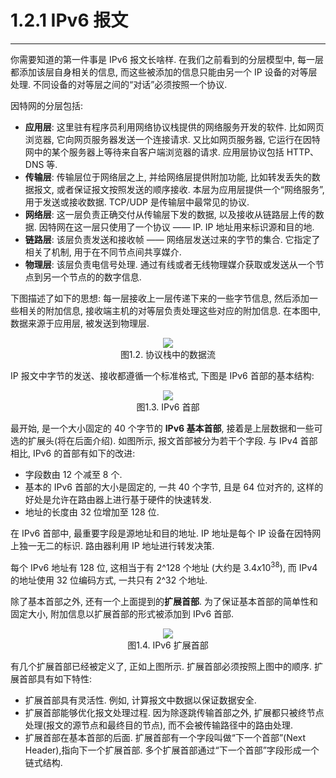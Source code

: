 # 1.2.1 IPv6 报文

-----------

你需要知道的第一件事是 IPv6 报文长啥样. 在我们之前看到的分层模型中, 每一层都添加该层自身相关的信息, 而这些被添加的信息只能由另一个 IP 设备的对等层处理. 不同设备的对等层之间的“对话”必须按照一个协议.

因特网的分层包括:

* **应用层**: 这里驻有程序员利用网络协议栈提供的网络服务开发的软件. 比如网页浏览器, 它向网页服务器发送一个连接请求. 又比如网页服务器, 它运行在因特网中的某个服务器上等待来自客户端浏览器的请求. 应用层协议包括 HTTP、DNS 等.
* **传输层**: 传输层位于网络层之上, 并给网络层提供附加功能, 比如转发丢失的数据报文, 或者保证报文按照发送的顺序接收. 本层为应用层提供一个“网络服务”, 用于发送或接收数据. TCP/UDP 是传输层中最常见的协议.
* **网络层**: 这一层负责正确交付从传输层下发的数据, 以及接收从链路层上传的数据. 因特网在这一层只使用了一个协议 —— IP. IP 地址用来标识源和目的地.
* **链路层**: 该层负责发送和接收帧 —— 网络层发送过来的字节的集合. 它指定了相关了机制, 用于在不同节点间共享媒介.
* **物理层**: 该层负责电信号处理. 通过有线或者无线物理媒介获取或发送从一个节点到另一个节点的的数字信息.

下图描述了如下的思想: 每一层接收上一层传递下来的一些字节信息, 然后添加一些相关的附加信息, 接收端主机的对等层负责处理这些对应的附加信息. 在本图中, 数据来源于应用层, 被发送到物理层.

<center><img src="../images/iot_in_five_days/1/image009.png" /></center>
<center>图1.2. 协议栈中的数据流</center>

IP 报文中字节的发送、接收都遵循一个标准格式, 下图是 IPv6 首部的基本结构:

<center><img src="../images/iot_in_five_days/1/image002.png" /></center>
<center>图1.3. IPv6 首部</center>

最开始, 是一个大小固定的 40 个字节的 **IPv6 基本首部**, 接着是上层数据和一些可选的扩展头(将在后面介绍). 如图所示, 报文首部被分为若干个字段. 与 IPv4 首部相比, IPv6 的首部有如下的改进:

* 字段数由 12 个减至 8 个.
* 基本的 IPv6 首部的大小是固定的, 一共 40 个字节, 且是 64 位对齐的, 这样的好处是允许在路由器上进行基于硬件的快速转发.
* 地址的长度由 32 位增加至 128 位.

在 IPv6 首部中, 最重要字段是源地址和目的地址. IP 地址是每个 IP 设备在因特网上独一无二的标识. 路由器利用 IP 地址进行转发决策.

每个 IPv6 地址有 128 位, 这相当于有 2^128 个地址 (大约是 $3.4x10^38$), 而 IPv4 的地址使用 32 位编码方式, 一共只有 2^32 个地址.

除了基本首部之外, 还有一个上面提到的**扩展首部**. 为了保证基本首部的简单性和固定大小, 附加信息以扩展首部的形式被添加到 IPv6 首部.

<center><img src="../images/iot_in_five_days/1/image003.png" /></center>
<center>图1.4. IPv6 扩展首部</center>

有几个扩展首部已经被定义了, 正如上图所示. 扩展首部必须按照上图中的顺序. 扩展首部具有如下特性:

* 扩展首部具有灵活性. 例如, 计算报文中数据以保证数据安全.
* 扩展首部能够优化报文处理过程. 因为除逐跳传输首部之外, 扩展都只被终节点处理(报文的源节点和最终目的节点), 而不会被传输路径中的路由处理.
* 扩展首部在基本首部的后面. 扩展首部有一个字段叫做“下一个首部”(Next Header),指向下一个扩展首部. 多个扩展首部通过“下一个首部”字段形成一个链式结构.
